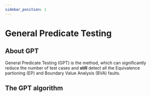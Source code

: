 ```yaml
---
sidebar_position: 1
---
```


# General Predicate Testing

## About GPT

General Predicate Testing (GPT) is the method, which can significantly reduce the number of test cases and **still** detect all the Equivalence partioning (EP) and Boundary Value Analysis (BVA) faults.

## The GPT algorithm


